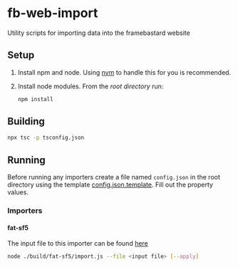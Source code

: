 # fb-web-import
Utility scripts for importing data into the framebastard website

## Setup

1. Install npm and node. Using [nvm](https://github.com/creationix/nvm#installation) to handle this for you is recommended.

2. Install node modules. From the *root directory* run:
    ```sh
    npm install
    ```

## Building

```sh
npx tsc -p tsconfig.json
```

## Running

Before running any importers create a file named `config.json` in the root directory using the template [config.json.template](config.json.template). Fill out the property values.

### Importers

#### fat-sf5

The input file to this importer can be found [here](https://github.com/D4RKONION/fatsfvframedatajson)
```sh
node ./build/fat-sf5/import.js --file <input file> [--apply]
```
